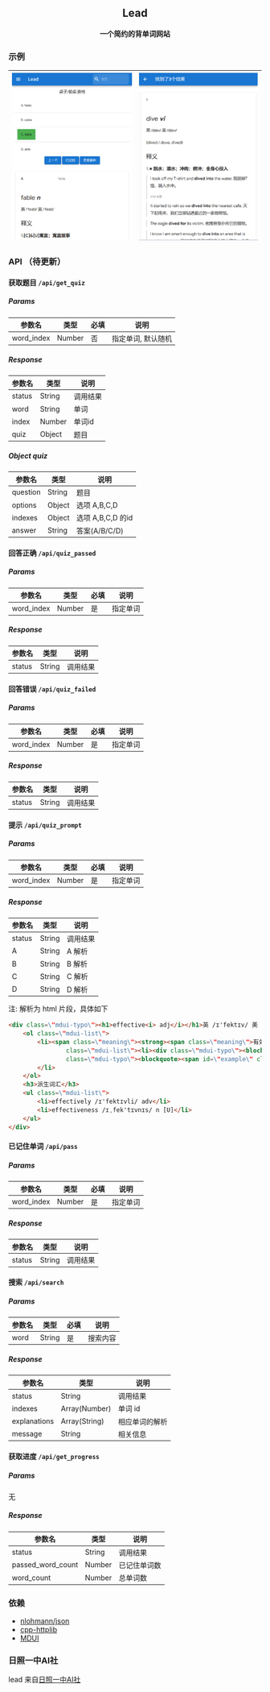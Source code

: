 <h2 align="center">
Lead
</h2>

<p align="center">
<strong>一个简约的背单词网站</strong>
</p>

### 示例

| ![main](examples/main.png) |  ![search](examples/search.png) |
|----------------------------|---------------------------------|

### API （待更新）

#### 获取题目 `/api/get_quiz`

##### Params

| 参数名        | 类型     | 必填  | 说明         |
|------------|--------|-----|------------|
| word_index | Number | 否   | 指定单词, 默认随机 |

##### Response

| 参数名    | 类型     | 说明   |
|--------|--------|------|
| status | String | 调用结果 |
| word   | String | 单词   |
| index  | Number | 单词id |
| quiz   | Object | 题目   |

##### Object quiz

| 参数名      | 类型     | 说明             |
|----------|--------|----------------|
| question | String | 题目             |
| options  | Object | 选项 A,B,C,D     |
| indexes  | Object | 选项 A,B,C,D 的id |
| answer   | String | 答案(A/B/C/D)    |

#### 回答正确 `/api/quiz_passed`

##### Params

| 参数名        | 类型     | 必填  | 说明   |
|------------|--------|-----|------|
| word_index | Number | 是   | 指定单词 |

##### Response

| 参数名    | 类型     | 说明   |
|--------|--------|------|
| status | String | 调用结果 |

#### 回答错误 `/api/quiz_failed`

##### Params

| 参数名        | 类型     | 必填  | 说明   |
|------------|--------|-----|------|
| word_index | Number | 是   | 指定单词 |

##### Response

| 参数名    | 类型     | 说明   |
|--------|--------|------|
| status | String | 调用结果 |

#### 提示 `/api/quiz_prompt`

##### Params

| 参数名        | 类型     | 必填  | 说明   |
|------------|--------|-----|------|
| word_index | Number | 是   | 指定单词 |

##### Response

| 参数名    | 类型     | 说明   |
|--------|--------|------|
| status | String | 调用结果 |
| A      | String | A 解析 |
| B      | String | B 解析 |
| C      | String | C 解析 |
| D      | String | D 解析 |

注: 解析为 html 片段，具体如下

```html
<div class=\"mdui-typo\"><h1>effective<i> adj</i></h1>英 /ɪ'fektɪv/ 美 /ɪ'fektɪv/ <h3>释义</h3>
    <ol class=\"mdui-list\">
        <li><span class=\"meaning\"><strong><span class=\"meaning\">有效的；生效的</span> ★ </strong>反 ineffective<ul
                class=\"mdui-list\"><li><div class=\"mdui-typo\"><blockquote><span id=\"example\" class=\"example\">take effective measures / steps采取有效措施</span></div></li><li><div
                class=\"mdui-typo\"><blockquote><span id=\"example\" class=\"example\">The more I understood fish, the more I became effective at finding and catching them.对鱼越了解，我越能有效地发现和捕捉到鱼。</span><footer>2015 广东</footer></div></li></ul></span>
        </li>
    </ol>
    <h3>派生词汇</h3>
    <ul class=\"mdui-list\">
        <li>effectively /ɪ'fektɪvli/ adv</li>
        <li>effectiveness /ɪˌfek'tɪvnɪs/ n [U]</li>
    </ul>
</div>
```

#### 已记住单词 `/api/pass`

##### Params

| 参数名        | 类型     | 必填  | 说明   |
|------------|--------|-----|------|
| word_index | Number | 是   | 指定单词 |

##### Response

| 参数名    | 类型     | 说明   |
|--------|--------|------|
| status | String | 调用结果 |

#### 搜索 `/api/search`

##### Params

| 参数名  | 类型     | 必填  | 说明   |
|------|--------|-----|------|
| word | String | 是   | 搜索内容 |

##### Response

| 参数名          | 类型            | 说明      |
|--------------|---------------|---------|
| status       | String        | 调用结果    |
| indexes      | Array(Number) | 单词 id   |
| explanations | Array(String) | 相应单词的解析 |
| message      | String        | 相关信息    |

#### 获取进度 `/api/get_progress`

##### Params

无

##### Response

| 参数名               | 类型     | 说明     |
|-------------------|--------|--------|
| status            | String | 调用结果   |
| passed_word_count | Number | 已记住单词数 |
| word_count        | Number | 总单词数   |

### 依赖

- [nlohmann/json](https://github.com/nlohmann/json)
- [cpp-httplib](https://github.com/yhirose/cpp-httplib)
- [MDUI](https://www.mdui.org/)

### 日照一中AI社
lead 来自[日照一中AI社](https://github.com/rzyzai)